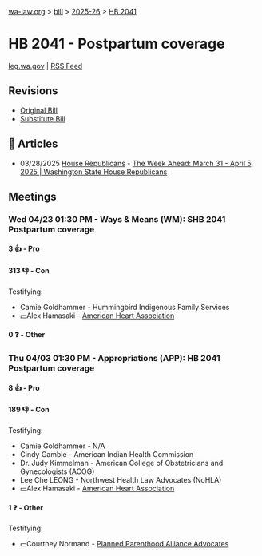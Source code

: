 [wa-law.org](/) > [bill](/bill/) > [2025-26](/bill/2025-26/) > [HB 2041](/bill/2025-26/hb/2041/)

# HB 2041 - Postpartum coverage
[leg.wa.gov](https://app.leg.wa.gov/billsummary?BillNumber=2041&Year=2025&Initiative=false) | [RSS Feed](./rss.xml)

## Revisions
* [Original Bill](1/)
* [Substitute Bill](S/)

## 📰 Articles
* 03/28/2025 [House Republicans](/org/house_republicans/) - [The Week Ahead: March 31 - April 5, 2025 | Washington State House Republicans](https://houserepublicans.wa.gov/week/the-week-ahead-march-31-april-5-2025/#:~:text=HB%202041)

## Meetings
### Wed 04/23 01:30 PM - Ways & Means (WM): SHB 2041 Postpartum coverage
#### 3 👍 - Pro

#### 313 👎 - Con
Testifying:
* Camie Goldhammer - Hummingbird Indigenous Family Services
* 💵Alex Hamasaki - [American Heart Association](/org/american_heart_association/)

#### 0 ❓ - Other

### Thu 04/03 01:30 PM - Appropriations (APP): HB 2041 Postpartum coverage
#### 8 👍 - Pro

#### 189 👎 - Con
Testifying:
* Camie Goldhammer - N/A
* Cindy Gamble - American Indian Health Commission
* Dr. Judy Kimmelman - American College of Obstetricians and Gynecologists (ACOG)
* Lee Che LEONG - Northwest Health Law Advocates (NoHLA)
* 💵Alex Hamasaki - [American Heart Association](/org/american_heart_association/)

#### 1 ❓ - Other
Testifying:
* 💵Courtney Normand - [Planned Parenthood Alliance Advocates](/org/planned_parenthood_alliance_advocates/)
